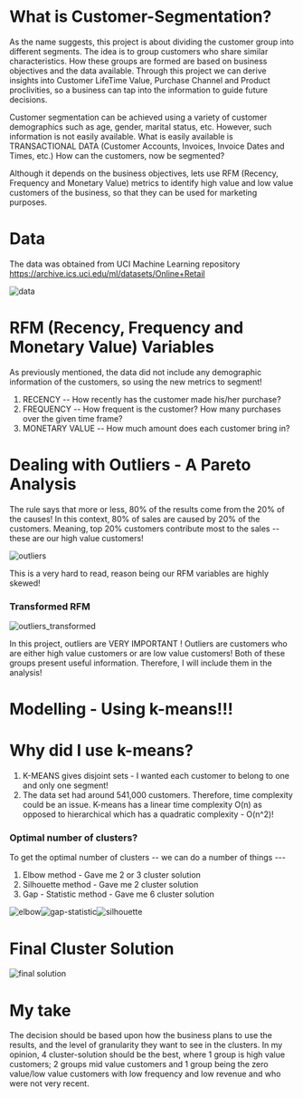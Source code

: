 # What is Customer-Segmentation?

As the name suggests, this project is about dividing the customer group into different segments. The idea is to group customers who share similar characteristics. How these groups are formed are based on business objectives and the data available. Through this project we can derive insights into Customer LifeTime Value, Purchase Channel and Product proclivities, so a business can tap into the information to guide future decisions.

Customer segmentation can be achieved using a variety of customer demographics such as age, gender, marital status, etc. However, such information is not easily available. What is easily available is TRANSACTIONAL DATA (Customer Accounts, Invoices, Invoice Dates and Times, etc.) How can the customers, now be segmented?

Although it depends on the business objectives, lets use RFM (Recency, Frequency and Monetary Value) metrics to identify high value and low value customers of the business, so that they can be used for marketing purposes.

# Data
The data was obtained from UCI Machine Learning repository https://archive.ics.uci.edu/ml/datasets/Online+Retail

![data](https://user-images.githubusercontent.com/45079009/84124483-24087280-a9f0-11ea-9b6c-75ac28f26589.PNG)


# RFM (Recency, Frequency and Monetary Value) Variables

As previously mentioned, the data did not include any demographic information of the customers, so using the new metrics to segment!

1. RECENCY -- How recently has the customer made his/her purchase?
2. FREQUENCY -- How frequent is the customer? How many purchases over the given time frame?
3. MONETARY VALUE -- How much amount does each customer bring in?

# Dealing with Outliers - A Pareto Analysis

The rule says that more or less, 80% of the results come from the 20% of the causes! In this context, 80% of sales are caused by 20% of the customers. Meaning, top 20% customers contribute most to the sales -- these are our high value customers!

![outliers](https://user-images.githubusercontent.com/45079009/84260997-dfec9f00-aacf-11ea-840c-109c080541ea.png)

This is a very hard to read, reason being our RFM variables are highly skewed!

### Transformed RFM

![outliers_transformed](https://user-images.githubusercontent.com/45079009/84261331-715c1100-aad0-11ea-97c5-88d027781469.png)

In this project, outliers are VERY IMPORTANT ! Outliers are customers who are either high value customers or are low value customers! Both of these groups present useful information. Therefore, I will include them in the analysis!


# Modelling - Using k-means!!!

# Why did I use k-means?

1. K-MEANS gives disjoint sets - I wanted each customer to belong to one and only one segment!
2. The data set had around 541,000 customers. Therefore, time complexity could be an issue. K-means has a linear time complexity O(n) as opposed to hierarchical which has a quadratic complexity - O(n^2)!

### Optimal number of clusters?

To get the optimal number of clusters -- we can do a number of things ---
1. Elbow method - Gave me 2 or 3 cluster solution 
2. Silhouette method - Gave me 2 cluster solution
3. Gap - Statistic method - Gave me 6 cluster solution

![elbow](https://user-images.githubusercontent.com/45079009/84262492-918ccf80-aad2-11ea-8d62-5dec4435985e.PNG)![gap-statistic](https://user-images.githubusercontent.com/45079009/84262494-92256600-aad2-11ea-89bd-d6c34f209b2d.PNG)![silhouette](https://user-images.githubusercontent.com/45079009/84262495-92bdfc80-aad2-11ea-85ba-04710547f0b9.PNG)


# Final Cluster Solution

![final solution](https://user-images.githubusercontent.com/45079009/84268346-5bece400-aadc-11ea-95d4-b23007db7bba.PNG)


# My take

The decision should be based upon how the business plans to use the results, and the level of granularity they want to see in the clusters. In my opinion, 4 cluster-solution should be the best, where 1 group is high value customers; 2 groups mid value customers and 1 group being the zero value/low value customers with low frequency and low revenue and who were not very recent.
